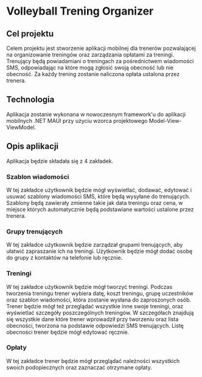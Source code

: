 ﻿# Volleyball Trening Organizer
##  Cel projektu
Celem projektu jest stworzenie aplikacji mobilnej dla trenerów pozwalającej na organizowanie treningów oraz zarządzania opłatami za treningi. Trenujący będą powiadamiani o treningach za pośrednictwem wiadomości SMS, odpowiadając na które mogą zgłosić swoją obecność lub nie obecność. Za każdy trening zostanie naliczona opłata ustalona przez trenera.
##  Technologia
Aplikacja zostanie wykonana w nowoczesnym framework'u do aplikacji mobilnych .NET MAUI przy użyciu wzorca projektowego Model-View-ViewModel.
##  Opis aplikacji
Aplikacja będzie składała się z 4 zakładek.
###  Szablon wiadomości
W tej zakładce użytkownik będzie mógł wyświetlać, dodawać, edytować i usuwać szablony wiadomości SMS, które będą wysyłane do trenujących. Szablony będą zawierały zmienne takie jak data treningu oraz cena, w miejsce których automatycznie będą podstawiane wartości ustalone przez trenera.
###  Grupy trenujących
W tej zakładce użytkownik będzie zarządzał grupami trenujących, aby ułatwić zapraszanie ich na treningi. Użytkownik będzie mógł dodać osobę do grupy z kontaktów na telefonie lub ręcznie.
###  Treningi
W tej zakładce użytkownik będzie mógł tworzyć treningi. Podczas tworzenia treningu trener wybiera datę, koszt treningu, grupę uczestników oraz szablon wiadomości, która zostanie wysłana do zaproszonych osób. Trener będzie mógł też przeglądać wszystkie inne swoje treningi, oraz wyświetlać szczegóły poszczególnych treningów. W szczegółach znajdują się wszystkie dane które trener wprowadził przy tworzeniu oraz lista obecności, tworzona na podstawie odpowiedzi SMS trenujących. Listę obecności trener będzie mógł edytować ręcznie.
###  Opłaty
W tej zakładce trener będzie mógł przeglądać należności wszystkich swoich podopiecznych oraz zaznaczać otrzymane opłaty.
